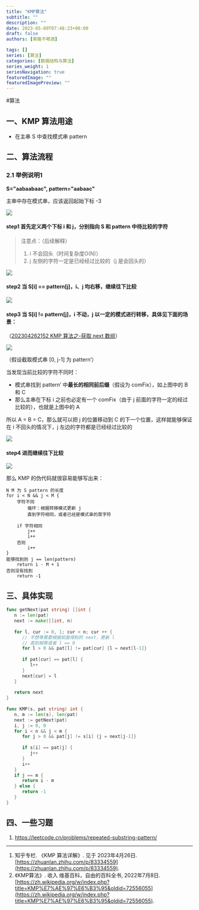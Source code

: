 ```yaml
---
title: "KMP算法"
subtitle: ""
description: ""
date: 2023-05-09T07:48:23+08:00
draft: false
authors: [索隆不喝酒]

tags: []
series: [算法]
categories: [数据结构与算法]
series_weight: 1
seriesNavigation: true
featuredImage: ""
featuredImagePreview: ""
---
```

<!--more-->


#算法 

## 一、KMP 算法用途
- 在主串 S 中查找模式串 pattern

## 二、算法流程
### 2.1 举例说明1

**S="aabaabaac", pattern="aabaac"**

主串中存在模式串，应该返回起始下标 -3

![](images/posts/Pasted%20image%2020230426211149.png)

#### step1 首先定义两个下标 i 和 j，分别指向 S 和 pattern 中待比较的字符
> 注意点：（后续解释）
> 1. i 不会回头（时间复杂度O(N)）
> 2. j 左侧的字符一定是已经经过比较的（j 是会回头的）


![](images/posts/Pasted%20image%2020230426211316.png)

#### step2 当 S[i] == pattern[j]，i、j 均右移，继续往下比较

![](images/posts/Pasted%20image%2020230426211447.png)

#### step3 当 S[i] != pattern[j]，i 不动，**j 以一定的模式进行转移**，具体见下面的场景：
（[202304262152 KMP 算法之-获取 next 数组](content/posts/algorithm/202304262152%20KMP%20算法之-获取%20next%20数组.md)）


![](images/posts/Pasted%20image%2020230426211653.png)

（假设截取模式串 [0, j-1] 为 pattern‘）

当发现当前比较的字符不同时：

- 模式串找到 pattern’ 中**最长的相同前后缀**（假设为 comFix），如上图中的 B 和 C
- 那么主串在下标 i 之前也必定有一个 comFix（由于 j 前面的字符一定的经过比较的），也就是上图中的 A

所以 A = B = C，那么就可以把 j 的位置移动到 C 的下一个位置，这样就能够保证在 i 不回头的情况下，j 左边的字符都是已经经过比较的

![](images/posts/Pasted%20image%2020230426213140.png)

#### step4 进而继续往下比较

![](images/posts/Pasted%20image%2020230426213209.png)

那么 KMP 的伪代码就很容易能够写出来：
```
N M 为 S pattern 的长度
for i < N && j < M {
	字符不同
		循环：根据转移模式更新 j
		直到字符相同，或者已经是模式串的首字符

	if 字符相同
		j++
		i++
	否则
		i++
}
能够找到则 j == len(pattern)
	return i - M + 1
否则没有找到
	return -1
```

## 三、具体实现
```go
func getNext(pat string) []int {  
   n := len(pat)  
   next := make([]int, n)  
  
   for l, cur := 0, 1; cur < n; cur ++ {  
      // 不想等需要根据前面得到的 next，更新 l      
      // 直到相等或者 l == 0      
      for l > 0 && pat[l] != pat[cur] {l = next[l-1]}  
  
      if pat[cur] == pat[l] {  
         l++  
      }  
      next[cur] = l  
   }  
  
   return next  
}  
  
func KMP(s, pat string) int {  
   n, m := len(s), len(pat)  
   next := getNext(pat)  
   i, j := 0, 0  
   for i < n && j < m {  
      for j > 0 && pat[j] != s[i] {j = next[j-1]}  
  
      if s[i] == pat[j] {  
         j++  
      }  
      i++  
   }  
   if j == m {  
      return i - m  
   } else {  
      return -1  
   }  
}
```

## 四、一些习题

1. https://leetcode.cn/problems/repeated-substring-pattern/

--- 
1. 知乎专栏. 《KMP 算法详解》. 见于 2023年4月26日. [https://zhuanlan.zhihu.com/p/83334559](https://zhuanlan.zhihu.com/p/83334559).
2. 《KMP算法》. 收入 维基百科，自由的百科全书, 2022年7月8日. [https://zh.wikipedia.org/w/index.php?title=KMP%E7%AE%97%E6%B3%95&oldid=72556055](https://zh.wikipedia.org/w/index.php?title=KMP%E7%AE%97%E6%B3%95&oldid=72556055).